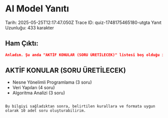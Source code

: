 # AI Model Yanıtı

Tarih: 2025-05-25T12:17:47.050Z
Trace ID: quiz-1748175465180-utgta
Yanıt Uzunluğu: 433 karakter

## Ham Çıktı:
```json
Anladım. Şu anda "AKTİF KONULAR (SORU ÜRETİLECEK)" listesi boş olduğu için soru üretemiyorum. Lütfen soru üretilecek aktif konuları ve her konu için istenen soru sayısını belirtin. Örneğin:

```
## AKTİF KONULAR (SORU ÜRETİLECEK)
- Nesne Yönelimli Programlama (3 soru)
- Veri Yapıları (4 soru)
- Algoritma Analizi (3 soru)
```

Bu bilgiyi sağladıktan sonra, belirtilen kurallara ve formata uygun olarak 10 adet soru oluşturabilirim.

```
